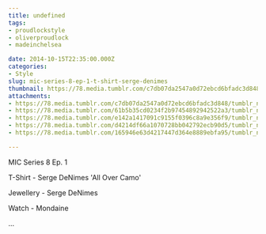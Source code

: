 ```yaml
---
title: undefined
tags:
- proudlockstyle
- oliverproudlock
- madeinchelsea

date: 2014-10-15T22:35:00.000Z
categories:
- Style
slug: mic-series-8-ep-1-t-shirt-serge-denimes
thumbnail: https://78.media.tumblr.com/c7db07da2547a0d72ebcd6bfadc3d848/tumblr_ndic39UK9H1rhrm24o1_1280.jpg
attachments:
- https://78.media.tumblr.com/c7db07da2547a0d72ebcd6bfadc3d848/tumblr_ndic39UK9H1rhrm24o1_1280.jpg
- https://78.media.tumblr.com/61b5b35cd0234f2b97454892942522a3/tumblr_ndic39UK9H1rhrm24o2_1280.jpg
- https://78.media.tumblr.com/e142a1417091c9155f0396c8a9e356f9/tumblr_ndic39UK9H1rhrm24o3_1280.jpg
- https://78.media.tumblr.com/d4214df66a1070728bb042792ecb90d5/tumblr_ndic39UK9H1rhrm24o4_1280.jpg
- https://78.media.tumblr.com/165946e63d4217447d364e8889ebfa95/tumblr_ndic39UK9H1rhrm24o5_1280.jpg

---
```


MIC Series 8 Ep. 1 

  T-Shirt - Serge DeNimes 'All Over Camo' 

  Jewellery - Serge DeNimes 

  Watch - Mondaine 

 ...

